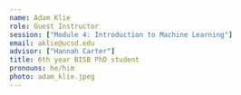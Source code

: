 ```yaml
---
name: Adam Klie
role: Guest Instructor
session: ["Module 4: Introduction to Machine Learning"]
email: aklie@ucsd.edu
advisor: ["Hannah Carter"]
title: 6th year BISB PhD student
pronouns: he/him
photo: adam_klie.jpeg
---
```

